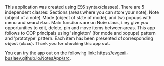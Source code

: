 This application was created using ES6 syntax(classes).
There are 5 independent classes: Sections (areas where you can store your note), Note (object of a note), Mode (object of state of mode), and two popups with menu and search-bar. Main functions are on Note class, they give you opportunities to edit, delete, pin and move items between areas.
This app follows to OOP principals using 'singleton' (for mode and popups) pattern and 'prototype' pattern. Each item has been presented of corresponding object (class).
Thank you for checking this app out.

You can try the app out on the following link: https://evgenii-buslaev.github.io/NotesApp/src.
